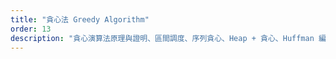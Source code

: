 ```yaml
---
title: "貪心法 Greedy Algorithm"
order: 13
description: "貪心演算法原理與證明、區間調度、序列貪心、Heap + 貪心、Huffman 編碼與 A* 演算法"
---
```

